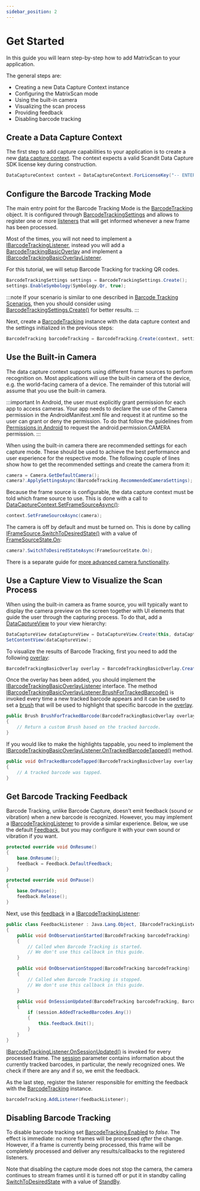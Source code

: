 ```yaml
---
sidebar_position: 2
---
```


# Get Started

In this guide you will learn step-by-step how to add MatrixScan to your application.

The general steps are:

- Creating a new Data Capture Context instance
- Configuring the MatrixScan mode
- Using the built-in camera
- Visualizing the scan process
- Providing feedback
- Disabling barcode tracking

## Create a Data Capture Context

The first step to add capture capabilities to your application is to create a new [data capture context](core/api/data-capture-context.html#class-scandit.datacapture.core.DataCaptureContext). The context expects a valid Scandit Data Capture SDK license key during construction.

```c#
DataCaptureContext context = DataCaptureContext.ForLicenseKey("-- ENTER YOUR SCANDIT LICENSE KEY HERE --");
```

## Configure the Barcode Tracking Mode

The main entry point for the Barcode Tracking Mode is the [BarcodeTracking](barcode-capture/api/barcode-tracking.html#class-scandit.datacapture.barcode.tracking.BarcodeTracking) object. It is configured through [BarcodeTrackingSettings](barcode-capture/api/barcode-tracking-settings.html#class-scandit.datacapture.barcode.tracking.BarcodeTrackingSettings) and allows to register one or more [listeners](barcode-capture/api/barcode-tracking-listener.html#interface-scandit.datacapture.barcode.tracking.IBarcodeTrackingListener) that will get informed whenever a new frame has been processed.

Most of the times, you will not need to implement a [IBarcodeTrackingListener](barcode-capture/api/barcode-tracking-listener.html#interface-scandit.datacapture.barcode.tracking.IBarcodeTrackingListener), instead you will add a [BarcodeTrackingBasicOverlay](barcode-capture/api/ui/barcode-tracking-basic-overlay.html#class-scandit.datacapture.barcode.tracking.ui.BarcodeTrackingBasicOverlay) and implement a [IBarcodeTrackingBasicOverlayListener](barcode-capture/api/ui/barcode-tracking-basic-overlay-listener.html#interface-scandit.datacapture.barcode.tracking.ui.IBarcodeTrackingBasicOverlayListener).

For this tutorial, we will setup Barcode Tracking for tracking QR codes.

```c#
BarcodeTrackingSettings settings = BarcodeTrackingSettings.Create();
settings.EnableSymbology(Symbology.Qr, true);
```

:::note
If your scenario is similar to one described in [Barcode Tracking Scenarios](barcode-capture/barcode-tracking-scenarios.html), then you should consider using [BarcodeTrackingSettings.Create()](barcode-capture/api/barcode-tracking-settings.html#method-scandit.datacapture.barcode.tracking.BarcodeTrackingSettings.ForScenario) for better results.
:::

Next, create a [BarcodeTracking](barcode-capture/api/barcode-tracking.html#class-scandit.datacapture.barcode.tracking.BarcodeTracking) instance with the data capture context and the settings initialized in the previous steps:

```c#
BarcodeTracking barcodeTracking = BarcodeTracking.Create(context, settings);
```

## Use the Built-in Camera

The data capture context supports using different frame sources to perform recognition on. Most applications will use the built-in camera of the device, e.g. the world-facing camera of a device. The remainder of this tutorial will assume that you use the built-in camera.

:::important
In Android, the user must explicitly grant permission for each app to access cameras. Your app needs to declare the use of the Camera permission in the AndroidManifest.xml file and request it at runtime so the user can grant or deny the permission. To do that follow the guidelines from [Permissions in Android](https://learn.microsoft.com/en-us/xamarin/android/app-fundamentals/permissions) to request the android.permission.CAMERA permission.
:::

When using the built-in camera there are recommended settings for each capture mode. These should be used to achieve the best performance and user experience for the respective mode. The following couple of lines show how to get the recommended settings and create the camera from it:

```c#
camera = Camera.GetDefaultCamera();
camera?.ApplySettingsAsync(BarcodeTracking.RecommendedCameraSettings);
```

Because the frame source is configurable, the data capture context must be told which frame source to use. This is done with a call to [DataCaptureContext.SetFrameSourceAsync()](core/api/data-capture-context.html#method-scandit.datacapture.core.DataCaptureContext.SetFrameSourceAsync):

```c#
context.SetFrameSourceAsync(camera);
```

The camera is off by default and must be turned on. This is done by calling [IFrameSource.SwitchToDesiredState()](core/api/frame-source.html#method-scandit.datacapture.core.IFrameSource.SwitchToDesiredStateAsync) with a value of [FrameSourceState.On](core/api/frame-source.html#value-scandit.datacapture.core.FrameSourceState.On):

```c#
camera?.SwitchToDesiredStateAsync(FrameSourceState.On);
```

There is a separate guide for [more advanced camera functionality](advanced-topics.html).

## Use a Capture View to Visualize the Scan Process

When using the built-in camera as frame source, you will typically want to display the camera preview on the screen together with UI elements that guide the user through the capturing process. To do that, add a [DataCaptureView](core/api/ui/data-capture-view.html#class-scandit.datacapture.core.ui.DataCaptureView) to your view hierarchy:

```c#
DataCaptureView dataCaptureView = DataCaptureView.Create(this, dataCaptureContext);
SetContentView(dataCaptureView);
```

To visualize the results of Barcode Tracking, first you need to add the following [overlay](barcode-capture/api/ui/barcode-tracking-basic-overlay.html#class-scandit.datacapture.barcode.tracking.ui.BarcodeTrackingBasicOverlay):

```c#
BarcodeTrackingBasicOverlay overlay = BarcodeTrackingBasicOverlay.Create(barcodeTracking, dataCaptureView);
```

Once the overlay has been added, you should implement the [IBarcodeTrackingBasicOverlayListener](barcode-capture/api/ui/barcode-tracking-basic-overlay-listener.html#interface-scandit.datacapture.barcode.tracking.ui.IBarcodeTrackingBasicOverlayListener) interface. The method [IBarcodeTrackingBasicOverlayListener.BrushForTrackedBarcode()](barcode-capture/api/ui/barcode-tracking-basic-overlay-listener.html#method-scandit.datacapture.barcode.tracking.ui.IBarcodeTrackingBasicOverlayListener.BrushForTrackedBarcode) is invoked every time a new tracked barcode appears and it can be used to set a [brush](core/api/ui/brush.html#class-scandit.datacapture.core.ui.Brush) that will be used to highlight that specific barcode in the [overlay](barcode-capture/api/ui/barcode-tracking-basic-overlay.html#class-scandit.datacapture.barcode.tracking.ui.BarcodeTrackingBasicOverlay).

```c#
public Brush BrushForTrackedBarcode(BarcodeTrackingBasicOverlay overlay, TrackedBarcode trackedBarcode)
{
    // Return a custom Brush based on the tracked barcode.
}
```

If you would like to make the highlights tappable, you need to implement the [IBarcodeTrackingBasicOverlayListener.OnTrackedBarcodeTapped()](barcode-capture/api/ui/barcode-tracking-basic-overlay-listener.html#method-scandit.datacapture.barcode.tracking.ui.IBarcodeTrackingBasicOverlayListener.OnTrackedBarcodeTapped) method.

```c#
public void OnTrackedBarcodeTapped(BarcodeTrackingBasicOverlay overlay, TrackedBarcode trackedBarcode)
{
    // A tracked barcode was tapped.
}
```

## Get Barcode Tracking Feedback

Barcode Tracking, unlike Barcode Capture, doesn’t emit feedback (sound or vibration) when a new barcode is recognized. However, you may implement a [IBarcodeTrackingListener](barcode-capture/api/barcode-tracking-listener.html#interface-scandit.datacapture.barcode.tracking.IBarcodeTrackingListener) to provide a similar experience. Below, we use the default [Feedback](core/api/feedback.html#class-scandit.datacapture.core.Feedback), but you may configure it with your own sound or vibration if you want.

```c#
protected override void OnResume()
{
    base.OnResume();
    feedback = Feedback.DefaultFeedback;
}

protected override void OnPause()
{
    base.OnPause();
    feedback.Release();
}
```

Next, use this [feedback](core/api/feedback.html#class-scandit.datacapture.core.Feedback) in a [IBarcodeTrackingListener](barcode-capture/api/barcode-tracking-listener.html#interface-scandit.datacapture.barcode.tracking.IBarcodeTrackingListener):

```c#
public class FeedbackListener : Java.Lang.Object, IBarcodeTrackingListener
{
    public void OnObservationStarted(BarcodeTracking barcodeTracking)
    {
        // Called when Barcode Tracking is started.
        // We don't use this callback in this guide.
    }

    public void OnObservationStopped(BarcodeTracking barcodeTracking)
    {
        // Called when Barcode Tracking is stopped.
        // We don't use this callback in this guide.
    }

    public void OnSessionUpdated(BarcodeTracking barcodeTracking, BarcodeTrackingSession session, IFrameData frameData)
    {
        if (session.AddedTrackedBarcodes.Any())
        {
            this.feedback.Emit();
        }
    }
}
```

[IBarcodeTrackingListener.OnSessionUpdated()](barcode-capture/api/barcode-tracking-listener.html#method-scandit.datacapture.barcode.tracking.IBarcodeTrackingListener.OnSessionUpdated) is invoked for every processed frame. The [session](barcode-capture/api/barcode-tracking-session.html#class-scandit.datacapture.barcode.tracking.BarcodeTrackingSession) parameter contains information about the currently tracked barcodes, in particular, the newly recognized ones. We check if there are any and if so, we emit the feedback.

As the last step, register the listener responsible for emitting the feedback with the [BarcodeTracking](barcode-capture/api/barcode-tracking.html#class-scandit.datacapture.barcode.tracking.BarcodeTracking) instance.

```c#
barcodeTracking.AddListener(feedbackListener);
```

## Disabling Barcode Tracking

To disable barcode tracking set [BarcodeTracking.Enabled](barcode-capture/api/barcode-tracking.html#property-scandit.datacapture.barcode.tracking.BarcodeTracking.IsEnabled) to _false_. The effect is immediate: no more frames will be processed _after_ the change. However, if a frame is currently being processed, this frame will be completely processed and deliver any results/callbacks to the registered listeners.

Note that disabling the capture mode does not stop the camera, the camera continues to stream frames until it is turned off or put it in standby calling [SwitchToDesiredState](core/api/frame-source.html#method-scandit.datacapture.core.IFrameSource.SwitchToDesiredStateAsync) with a value of [StandBy](core/api/frame-source.html#value-scandit.datacapture.core.FrameSourceState.Standby).
